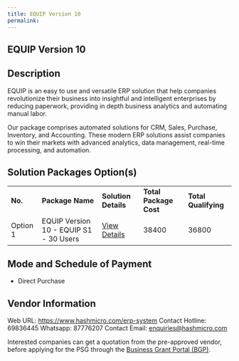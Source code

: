 ```yaml
---
title: EQUIP Version 10
permalink: 
---
```


## EQUIP Version 10

## Description

EQUIP is an easy to use and versatile ERP solution that help companies revolutionize their business into insightful and intelligent enterprises by reducing paperwork, providing in depth business analytics and automating manual labor. 

Our package comprises automated solutions for CRM, Sales, Purchase, Inventory, and Accounting. These modern ERP solutions assist companies to win their markets with advanced analytics, data management, real-time processing, and automation.

## Solution Packages Option(s)

<table>
<tr>
<td><b>No.</b></td>
<td><b>Package Name</b></td>
<td><b>Solution Details</b></td>
<td><b>Total Package Cost</b></td>
<td><b>Total Qualifying</b></td>
</tr>
<tr>
<td>Option 1</td>
<td>EQUIP Version 10 - EQUIP S1 - 30 Users</td>
<td><a href='https://www.gobusiness.gov.sg/images/psg/20200831_Desensitised_Annex_3_Part_3.pdf'>View Details</a></td>
<td>38400</td>
<td>36800</td>
</tr>
</table>

## Mode and Schedule of Payment

 - Direct Purchase

## Vendor Information

 Web URL: https://www.hashmicro.com/erp-system 
Contact Hotline: 69836445
Whatsapp: 87776207
Contact Email: enquiries@hashmicro.com 


Interested companies can get a quotation from the pre-approved vendor, before applying for the PSG through the <a href='https://www.businessgrants.gov.sg/'>Business Grant Portal (BGP)</a>.
